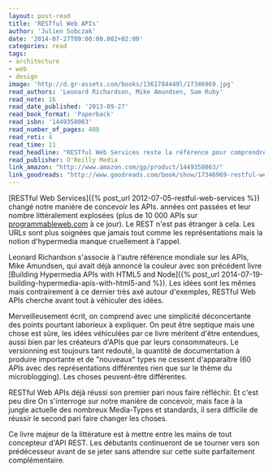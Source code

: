 ```yaml
---
layout: post-read
title: 'RESTful Web APIs'
author: 'Julien Sobczak'
date: '2014-07-27T09:00:00.002+02:00'
categories: read
tags:
- architecture
- web
- design
image: 'http://d.gr-assets.com/books/1361784449l/17346969.jpg'
read_authors: 'Leonard Richardson, Mike Amundsen, Sam Ruby'
read_note: 16
read_date_published: '2013-09-27'
read_book_format: 'Paperback'
read_isbn: '1449358063'
read_number_of_pages: 408
read_roti: 4
read_time: 11
read_headline: "RESTful Web Services reste la référence pour comprendre les APIs existantes. RESTful Web APIs s'annonce lui comme la référence pour comprendre, espérons le, les APIs de demain. Exceptionnel et indispensable !"
read_publisher: O'Reilly Media
link_amazon: "http://www.amazon.com/gp/product/1449358063/"
link_goodreads: "http://www.goodreads.com/book/show/17346969-restful-web-apis"
---
```



[RESTful Web Services]({% post_url 2012-07-05-restful-web-services %}) changé notre manière de concevoir les APIs. années ont passées et leur nombre littéralement explosées (plus de 10 000 APIs sur [programmableweb.com](http://www.programmableweb.com/) à ce jour). Le REST n'est pas étranger à cela. Les URLs sont plus soignées que jamais tout comme les représentations mais la notion d'hypermedia manque cruellement à l'appel.

Leonard Richardson s'associe à l'autre référence mondiale sur les APIs, Mike Amundsen, qui avait déjà annoncé la couleur avec son précédent livre [Building Hypermedia APIs with HTML5 and Node]({% post_url 2014-07-19-building-hypermedia-apis-with-html5-and %}). Les idées sont les mêmes mais contrairement à ce dernier très axé autour d'exemples, RESTful Web APIs cherche avant tout à véhiculer des idées.

Merveilleusement écrit, on comprend avec une simplicité déconcertante des points pourtant laborieux à expliquer. On peut être septique mais une chose est sûre, les idées véhiculées par ce livre méritent d'être entendues, aussi bien par les créateurs d'APIs que par leurs consommateurs. Le versionning est toujours tant redouté, la quantité de documentation à produire importante et de "nouveaux" types ne cessent d'apparaître (60 APIs avec des représentations différentes rien que sur le thème du microblogging). Les choses peuvent-être différentes.

RESTful Web APIs déjà réussi son premier pari nous faire réfléchir. Et c'est peu dire On s'interroge sur notre manière de concevoir, mais face à la jungle actuelle des nombreux Media-Types et standards, il sera difficile de réussir le second pari faire changer les choses.

Ce livre majeur de la littérature est à mettre entre les mains de tout concepteur d'API REST. Les débutants continueront de se tourner vers son prédécesseur avant de se jeter sans attendre sur cette suite parfaitement complémentaire.

